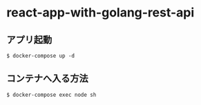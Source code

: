 # react-app-with-golang-rest-api

## アプリ起動
```
$ docker-compose up -d
```

## コンテナへ入る方法
```
$ docker-compose exec node sh
```
